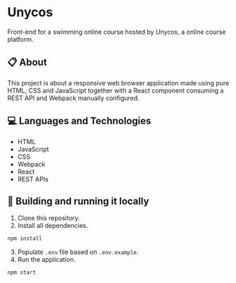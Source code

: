 # Unycos


Front-end for a swimming online course hosted by Unycos, a online course platform.

## 📋 About

This project is about a responsive web browser application made using pure HTML, CSS and JavaScript together with a React component consuming a REST API and Webpack manually configured.

## 💻 Languages and Technologies

- HTML
- JavaScript
- CSS
- Webpack
- React
- REST APIs

## 🏁 Building and running it locally

1. Clone this repository.
2. Install all dependencies.

```bash
npm install
```

3. Populate `.env` file based on `.env.example`.
4. Run the application.

```bash
npm start
```